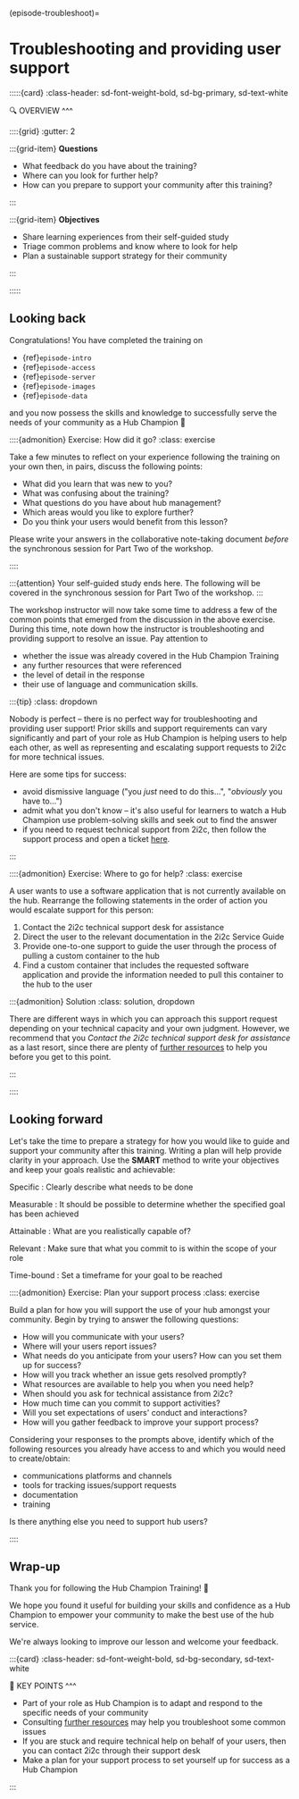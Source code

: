 (episode-troubleshoot)=
# Troubleshooting and providing user support

<!-- teaching: 40
exercises: 20
word count: 980 -->


:::::{card}
:class-header: sd-font-weight-bold, sd-bg-primary, sd-text-white

🔍 OVERVIEW
^^^

::::{grid}
:gutter: 2

:::{grid-item}
**Questions**

- What feedback do you have about the training?
- Where can you look for further help?
- How can you prepare to support your community after this training?

:::

:::{grid-item}
**Objectives**

- Share learning experiences from their self-guided study
- Triage common problems and know where to look for help
- Plan a sustainable support strategy for their community

:::

:::::

## Looking back

Congratulations! You have completed the training on

- {ref}`episode-intro`
- {ref}`episode-access`
- {ref}`episode-server`
- {ref}`episode-images`
- {ref}`episode-data`

and you now possess the skills and knowledge to successfully serve the needs of your community as a Hub Champion 🎉

::::{admonition} Exercise: How did it go?
:class: exercise

Take a few minutes to reflect on your experience following the training on your own then, in pairs, discuss the following points:

- What did you learn that was new to you?
- What was confusing about the training?
- What questions do you have about hub management?
- Which areas would you like to explore further?
- Do you think your users would benefit from this lesson?

Please write your answers in the collaborative note-taking document *before* the synchronous session for Part Two of the workshop.

::::

:::{attention}
Your self-guided study ends here. The following will be covered in the synchronous session for Part Two of the workshop.
:::

The workshop instructor will now take some time to address a few of the common points that emerged from the discussion in the above exercise. During this time, note down how the instructor is troubleshooting and providing support to resolve an issue. Pay attention to

- whether the issue was already covered in the Hub Champion Training
- any further resources that were referenced
- the level of detail in the response
- their use of language and communication skills.

:::{tip}
:class: dropdown

Nobody is perfect – there is no perfect way for troubleshooting and providing user support! Prior skills and support requirements can vary significantly and part of your role as Hub Champion is helping users to help each other, as well as representing and escalating support requests to 2i2c for more technical issues.

Here are some tips for success:

- avoid dismissive language ("you *just* need to do this...", "*obviously* you have to...")
- admit what you don't know – it's also useful for learners to watch a Hub Champion use problem-solving skills and seek out [](ref:resources) to find the answer
- if you need to request technical support from 2i2c, then follow the support process and open a ticket [here](https://docs.2i2c.org/support/).

:::

::::{admonition} Exercise: Where to go for help?
:class: exercise

A user wants to use a software application that is not currently available on the hub. Rearrange the following statements in the order of action you would escalate support for this person:

1. Contact the 2i2c technical support desk for assistance
1. Direct the user to the relevant documentation in the 2i2c Service Guide
1. Provide one-to-one support to guide the user through the process of pulling a custom container to the hub
1. Find a custom container that includes the requested software application and provide the information needed to pull this container to the hub to the user

:::{admonition} Solution
:class: solution, dropdown

There are different ways in which you can approach this support request depending on your technical capacity and your own judgment. However, we recommend that you *Contact the 2i2c technical support desk for assistance* as a last resort, since there are plenty of [further resources](ref:resources) to help you before you get to this point.

:::

::::

## Looking forward

Let's take the time to prepare a strategy for how you would like to guide and support your community after this training. Writing a plan will help provide clarity in your approach. Use the **SMART** method to write your objectives and keep your goals realistic and achievable:

Specific
: Clearly describe what needs to be done

Measurable
: It should be possible to determine whether the specified goal has been achieved

Attainable
: What are you realistically capable of?

Relevant
: Make sure that what you commit to is within the scope of your role

Time-bound
: Set a timeframe for your goal to be reached 

<!-- TODO: is there an equivalent approach in Spanish? -->

::::{admonition} Exercise: Plan your support process
:class: exercise

Build a plan for how you will support the use of your hub amongst your community. Begin by trying to answer the following questions:

- How will you communicate with your users?
- Where will your users report issues?
- What needs do you anticipate from your users? How can you set them up for success?
- How will you track whether an issue gets resolved promptly?
- What resources are available to help you when you need help?
- When should you ask for technical assistance from 2i2c?
- How much time can you commit to support activities?
- Will you set expectations of users' conduct and interactions?
- How will you gather feedback to improve your support process?

Considering your responses to the prompts above, identify which of the following resources you already have access to and which you would need to create/obtain:

- communications platforms and channels
- tools for tracking issues/support requests
- documentation
- training

Is there anything else you need to support hub users?

::::

## Wrap-up

Thank you for following the Hub Champion Training! 🏅

We hope you found it useful for building your skills and confidence as a Hub Champion to empower your community to make the best use of the hub service.

We're always looking to improve our lesson and welcome your feedback.

:::{card} 
:class-header: sd-font-weight-bold, sd-bg-secondary, sd-text-white

🔑 KEY POINTS
^^^

- Part of your role as Hub Champion is to adapt and respond to the specific needs of your community
- Consulting [further resources](ref:resources) may help you troubleshoot some common issues
- If you are stuck and require technical help on behalf of your users, then you can contact 2i2c through their support desk
- Make a plan for your support process to set yourself up for success as a Hub Champion

:::
